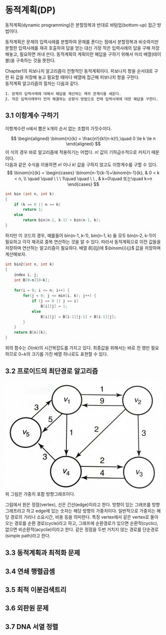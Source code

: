 # 동적계획(DP)
동적계획(dynamic programming)은 분할정복과 반대로 바텀업(bottom-up) 접근 방법이다. 

동적계획은 문제의 입력사례를 분할하여 문제를 푼다는 점에서 분할정복과 비슷하지만 분할한 입력사례를 재귀 호출하여 답을 얻는 대신 가장 작은 입력사례의 답을 구해 저장해놓고, 필요하면 꺼내 쓴다. 동적계획의 계획이란 해답을 구하기 위해서 미리 배열(테이블)을 구축하는 것을 뜻한다.

Chapter1의 피보나치 알고리즘이 전형적인 동적계획이다. 피보나치 항을 순서대로 구한 뒤 값을 저장해 놓고 필요할 때마다 배열에 접근해 피보나치 항을 구한다.  
동적계획 알고리즘의 절차는 다음과 같다.
~~~
1. 문제의 입력사례에 대해서 해답을 계산하는 재귀 관계식을 세운다.
2. 작은 입력사례부터 먼저 해결하는 상향식 방법으로 전체 입력사례에 대한 해답을 구한다.
~~~
## 3.1 이항계수 구하기
이항계수란 n에서 뽑은 k개의 순서 없는 조합의 가짓수이다.

$$
\begin{aligned}
\binom{n}{k} = \frac{n!}{k!(n-k)!},\quad 0 \le k \le n
\end{aligned}
$$
이 식의 경우 바로 알고리즘에 적용하기는 어렵다. n! 값이 기하급수적으로 커지기 때문이다.  
다음과 같은 수식을 이용하면 $n!$ 이나 $k!$ 값을 구하지 않고도 이항계수를 구할 수 있다.
$$
\binom{n}{k} =
\begin{cases}
\binom{n-1}{k-1}+\binom{n-1}{k}, & 0 < k < n, \\
\quad \quad \ \ \ 1\quad \quad \ \ ,  & k=0\quad 또는\quad k=n
\end{cases}
$$

~~~cpp
int bin (int n, int k)
{
    if (k == 0 || n == k)
        return 1;
    else
        return bin(n-1, k-1) + bin(n-1, k);
}
~~~
하지만 이 코드의 경우, 예를들어 bin(n-1, k-1), bin(n-1, k) 둘 모두 bin(n-2, k-1)이 필요하고 각각 재귀로 중복 연산하는 것을 알 수 있다. 따라서 동적계획으로 이전 값들을 저장하며 연산하는 알고리즘이 필요하다. 배열 $B[i][j]$에 $\binom{i}{j}$ 값을 저장하며 계산해보자.
~~~cpp
int bin2(int n, int k)
{
    index i, j;
    int B[0~n][0~k];

    for(i = 0; i <= n; i++) {
        for(j = 0; j <= min(i, k); j++) {
            if (j == 0 || j == i)
                B[i][j] = 1;
            else
                B[i][j] = B[i-1][j-1] + B[i-1][j];
        }
    }
    return B[n][k];
}
~~~
위의 함수는 $O(nk)$의 시간복잡도를 가지고 있다.
최종값을 위해서는 바로 전 행만 필요하므로 0~k의 크기를 가진 배열 하나로도 표현할 수 있다.
## 3.2 프로이드의 최단경로 알고리즘
![](./images/graph.jpg)
위 그림은 가중치 포함 방향그래프이다.

그림에서 원은 정점(vertex), 선은 간선(edge)이라고 한다. 방향이 있는 그래프를 방향그래프라고 하고 edge에 있는 숫자는 해당 방향의 가중치이다. 일반적으로 가중치는 해당 경로의 거리나 소요시간, 비용 등을 의미한다. 특정 vertex에서 같은 vertex로 돌아오는 경로를 순환 경로(cycle)라고 하고, 그래프에 순환경로가 있으면 순환적(cyclic), 없으면 비순환적(acyclie)이라고 한다. 같은 정점을 두번 거치지 않는 경로를 단순경로(simple path)라고 한다.
## 3.3 동적계획과 최적화 문제
## 3.4 연쇄 행렬곱셈
## 3.5 최적 이분검색트리
## 3.6 외판원 문제
## 3.7 DNA 서열 정렬